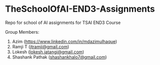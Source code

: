 # TheSchoolOfAI-END3-Assignments
Repo for school of AI assignments for TSAI END3 Course

Group Members:
1) Azim (https://www.linkedin.com/in/mdazimulhaque)
2) Ramji T (jtramji@gmail.com)
3) Lokesh (lokesh.jatangi@gmail.com)
4) Shashank Pathak (shashankhalo7@gmail.com)

